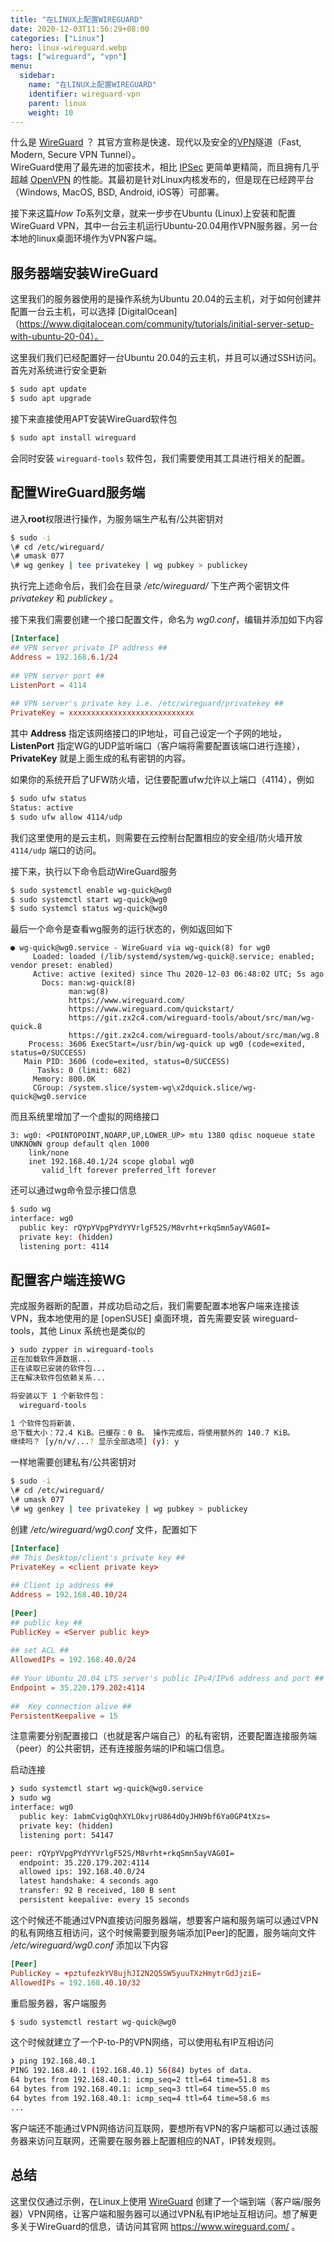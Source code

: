 ```yaml
---
title: "在LINUX上配置WIREGUARD"
date: 2020-12-03T11:56:29+08:00
categories: ["Linux"]
hero: linux-wireguard.webp
tags: ["wireguard", "vpn"]
menu:
  sidebar:
    name: "在LINUX上配置WIREGUARD"
    identifier: wireguard-vpn
    parent: linux
    weight: 10
---
```


什么是 [WireGuard] ？ 其官方宣称是快速、现代以及安全的[VPN]隧道（Fast, Modern, Secure VPN Tunnel）。  
WireGuard使用了最先进的加密技术，相比 [IPSec] 更简单更精简，而且拥有几乎超越 [OpenVPN] 的性能。其最初是针对Linux内核发布的，但是现在已经跨平台（Windows, MacOS, BSD, Android, iOS等）可部署。  

接下来这篇*How To*系列文章，就来一步步在Ubuntu (Linux)上安装和配置WireGuard VPN，其中一台云主机运行Ubuntu-20.04用作VPN服务器，另一台本地的linux桌面环境作为VPN客户端。  

## 服务器端安装WireGuard

这里我们的服务器使用的是操作系统为Ubuntu 20.04的云主机，对于如何创建并配置一台云主机，可以选择 [DigitalOcean]（https://www.digitalocean.com/community/tutorials/initial-server-setup-with-ubuntu-20-04）。  

这里我们我们已经配置好一台Ubuntu 20.04的云主机，并且可以通过SSH访问。首先对系统进行安全更新  

```bash
$ sudo apt update
$ sudo apt upgrade
```

接下来直接使用APT安装WireGuard软件包  

```bash
$ sudo apt install wireguard
```

会同时安装 `wireguard-tools` 软件包，我们需要使用其工具进行相关的配置。  

## 配置WireGuard服务端

进入**root**权限进行操作，为服务端生产私有/公共密钥对  

```bash
$ sudo -i
\# cd /etc/wireguard/
\# umask 077
\# wg genkey | tee privatekey | wg pubkey > publickey
```

执行完上述命令后，我们会在目录 */etc/wireguard/* 下生产两个密钥文件 *privatekey* 和 *publickey* 。  

接下来我们需要创建一个接口配置文件，命名为 *wg0.conf*，编辑并添加如下内容  

```conf
[Interface]
## VPN server private IP address ##
Address = 192.168.6.1/24
 
## VPN server port ##
ListenPort = 4114
 
## VPN server's private key i.e. /etc/wireguard/privatekey ##
PrivateKey = xxxxxxxxxxxxxxxxxxxxxxxxxxxx
```

其中 **Address** 指定该网络接口的IP地址，可自己设定一个子网的地址，**ListenPort** 指定WG的UDP监听端口（客户端将需要配置该端口进行连接），**PrivateKey** 就是上面生成的私有密钥的内容。  

如果你的系统开启了UFW防火墙，记住要配置ufw允许以上端口（4114），例如  

```bash
$ sudo ufw status
Status: active
$ sudo ufw allow 4114/udp
```

我们这里使用的是云主机，则需要在云控制台配置相应的安全组/防火墙开放 `4114/udp` 端口的访问。  

接下来，执行以下命令启动WireGuard服务  

```bash
$ sudo systemctl enable wg-quick@wg0
$ sudo systemctl start wg-quick@wg0
$ sudo systemcl status wg-quick@wg0
```

最后一个命令是查看wg服务的运行状态的，例如返回如下  

```
● wg-quick@wg0.service - WireGuard via wg-quick(8) for wg0
     Loaded: loaded (/lib/systemd/system/wg-quick@.service; enabled; vendor preset: enabled)
     Active: active (exited) since Thu 2020-12-03 06:48:02 UTC; 5s ago
       Docs: man:wg-quick(8)
             man:wg(8)
             https://www.wireguard.com/
             https://www.wireguard.com/quickstart/
             https://git.zx2c4.com/wireguard-tools/about/src/man/wg-quick.8
             https://git.zx2c4.com/wireguard-tools/about/src/man/wg.8
    Process: 3606 ExecStart=/usr/bin/wg-quick up wg0 (code=exited, status=0/SUCCESS)
   Main PID: 3606 (code=exited, status=0/SUCCESS)
      Tasks: 0 (limit: 682)
     Memory: 800.0K
     CGroup: /system.slice/system-wg\x2dquick.slice/wg-quick@wg0.service
```

而且系统里增加了一个虚拟的网络接口  

```
3: wg0: <POINTOPOINT,NOARP,UP,LOWER_UP> mtu 1380 qdisc noqueue state UNKNOWN group default qlen 1000
    link/none 
    inet 192.168.40.1/24 scope global wg0
       valid_lft forever preferred_lft forever
```

还可以通过wg命令显示接口信息  

```bash
$ sudo wg
interface: wg0
  public key: rQYpYVpgPYdYYVrlgF52S/M8vrht+rkqSmn5ayVAG0I=
  private key: (hidden)
  listening port: 4114
```

## 配置客户端连接WG

完成服务器断的配置，并成功启动之后，我们需要配置本地客户端来连接该VPN，我本地使用的是 [openSUSE] 桌面环境，首先需要安装 wireguard-tools，其他 Linux 系统也是类似的  

```bash
❯ sudo zypper in wireguard-tools
正在加载软件源数据...
正在读取已安装的软件包...
正在解决软件包依赖关系...

将安装以下 1 个新软件包：
  wireguard-tools

1 个软件包将新装.
总下载大小：72.4 KiB。已缓存：0 B。 操作完成后，将使用额外的 140.7 KiB。
继续吗？ [y/n/v/...? 显示全部选项] (y): y
```

一样地需要创建私有/公共密钥对  

```bash
$ sudo -i
\# cd /etc/wireguard/
\# umask 077
\# wg genkey | tee privatekey | wg pubkey > publickey
```

创建 */etc/wireguard/wg0.conf* 文件，配置如下  

```conf
[Interface]
## This Desktop/client's private key ##
PrivateKey = <client private key>
 
## Client ip address ##
Address = 192.168.40.10/24
 
[Peer]
## public key ##
PublicKey = <Server public key>
 
## set ACL ##
AllowedIPs = 192.168.40.0/24
 
## Your Ubuntu 20.04 LTS server's public IPv4/IPv6 address and port ##
Endpoint = 35.220.179.202:4114
 
##  Key connection alive ##
PersistentKeepalive = 15
```

注意需要分别配置接口（也就是客户端自己）的私有密钥，还要配置连接服务端（peer）的公共密钥，还有连接服务端的IP和端口信息。

启动连接  

```bash
❯ sudo systemctl start wg-quick@wg0.service
❯ sudo wg
interface: wg0
  public key: 1abmCvigQqhXYLOkvjrU864dOyJHN9bf6Ya0GP4tXzs=
  private key: (hidden)
  listening port: 54147

peer: rQYpYVpgPYdYYVrlgF52S/M8vrht+rkqSmn5ayVAG0I=
  endpoint: 35.220.179.202:4114
  allowed ips: 192.168.40.0/24
  latest handshake: 4 seconds ago
  transfer: 92 B received, 180 B sent
  persistent keepalive: every 15 seconds
```

这个时候还不能通过VPN直接访问服务器端，想要客户端和服务端可以通过VPN的私有网络互相访问，这个时候需要到服务端添加[Peer]的配置，服务端向文件 */etc/wireguard/wg0.conf* 添加以下内容  

```conf
[Peer]
PublicKey = +pztufezkYV8ujhJI2N2Q5SW5yuuTXzHmytrGdJjziE=
AllowedIPs = 192.168.40.10/32
```

重启服务器，客户端服务  

```bash
$ sudo systemctl restart wg-quick@wg0
```

这个时候就建立了一个P-to-P的VPN网络，可以使用私有IP互相访问  

```bash
❯ ping 192.168.40.1
PING 192.168.40.1 (192.168.40.1) 56(84) bytes of data.
64 bytes from 192.168.40.1: icmp_seq=2 ttl=64 time=51.8 ms
64 bytes from 192.168.40.1: icmp_seq=3 ttl=64 time=55.0 ms
64 bytes from 192.168.40.1: icmp_seq=4 ttl=64 time=58.6 ms
...
```

客户端还不能通过VPN网络访问互联网，要想所有VPN的客户端都可以通过该服务器来访问互联网，还需要在服务器上配置相应的NAT，IP转发规则。  

## 总结

这里仅仅通过示例，在Linux上使用 [WireGuard] 创建了一个端到端（客户端/服务器）VPN网络，让客户端和服务器可以通过VPN私有IP地址互相访问。想了解更多关于WireGuard的信息，请访问其官网 https://www.wireguard.com/ 。


[VPN]: https://zh.wikipedia.org/zh-cn/%E8%99%9B%E6%93%AC%E7%A7%81%E4%BA%BA%E7%B6%B2%E8%B7%AF
[WireGuard]: https://www.wireguard.com/
[IPSec]: https://zh.wikipedia.org/zh-cn/IPsec
[OpenVPN]: https://zh.wikipedia.org/zh-cn/OpenVPN
